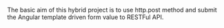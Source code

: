 The basic aim of this hybrid project is to use http.post method and submit the Angular template driven form value to RESTFul API.
